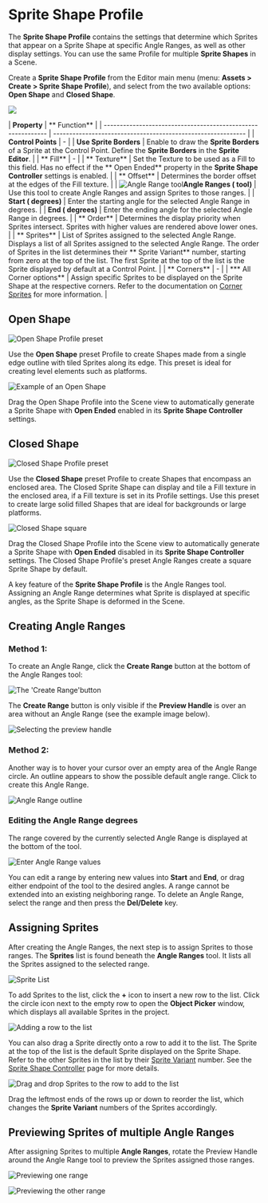 # Sprite Shape Profile

The __Sprite Shape Profile__ contains the settings that determine which Sprites that appear on a Sprite Shape at
specific Angle Ranges, as well as other display settings. You can use the same Profile for multiple __Sprite Shapes__ in
a Scene.

Create a __Sprite Shape Profile__ from the Editor main menu (menu: __Assets > Create > Sprite Shape Profile__), and
select from the two available options: __Open Shape__ and __Closed Shape__.

![](images/v1.1-SSProfile.png)

| **Property**                                                 | **
Function**                                                 |
| ------------------------------------------------------------ | ------------------------------------------------------------ |
| **Control
Points**                                           | -                                                            |
| **Use Sprite Borders**                                       | Enable to draw the **Sprite
Borders** of a Sprite at the Control Point. Define the **Sprite Borders** in the **Sprite Editor**. |
| **
Fill**                                                     | -                                                            |
| **
Texture**                                                  | Set the Texture to be used as a Fill to this field. Has no effect if the **
Open Ended** property in the **Sprite Shape Controller** settings is enabled. |
| **
Offset**                                                   | Determines the border offset at the edges of the Fill texture. |
| ![Angle Range tool](images/v1.1-AngleRange.png)**Angle Ranges (
tool)** | Use this tool to create Angle Ranges and assign Sprites to those ranges. |
| **Start (
degrees)**                                          | Enter the starting angle for the selected Angle Range in degrees. |
| **End (
degrees)**                                            | Enter the ending angle for the selected Angle Range in degrees. |
| **
Order**                                                    | Determines the display priority when Sprites intersect. Sprites with higher values are rendered above lower ones. |
| **
Sprites**                                                  | List of Sprites assigned to the selected Angle Range. Displays a list of all Sprites assigned to the selected Angle Range. The order of Sprites in the list determines their **
Sprite
Variant** number, starting from zero at the top of the list. The first Sprite at the top of the list is the Sprite displayed by default at a Control Point. |
| **
Corners**                                                  | -                                                            |
| *** All Corner options**                                     | Assign specific Sprites to be displayed on the Sprite Shape at the respective corners. Refer to the documentation on [Corner Sprites]() for more information. |

## Open Shape

![Open Shape Profile preset](C:\Users\Sam\Documents\GitHub\com.unity.2d.spriteshape\Documentation~\images\OpenShapeProfile.png)

Use the __Open Shape__ preset Profile to create Shapes made from a single edge outline with tiled Sprites along its
edge. This preset is ideal for creating level elements such as platforms.

![Example of an Open Shape](images/2D_SpriteShape_024.png)

Drag the Open Shape Profile into the Scene view to automatically generate a Sprite Shape with __Open Ended__ enabled in
its __Sprite Shape Controller__ settings.

## Closed Shape

![Closed Shape Profile preset](images/ClosedShapeProfile.png)

Use the __Closed Shape__ preset Profile to create Shapes that encompass an enclosed area. The Closed Sprite Shape can
display and tile a Fill texture in the enclosed area, if a Fill texture is set in its Profile settings. Use this preset
to create large solid filled Shapes that are ideal for backgrounds or large platforms.

![Closed Shape square](images/v1.1-ClosedShapeSquare.png)

Drag the Closed Shape Profile into the Scene view to automatically generate a Sprite Shape with __Open Ended__ disabled
in its __Sprite Shape Controller__ settings. The Closed Shape Profile's preset Angle Ranges create a square Sprite Shape
by default.

A key feature of the __Sprite Shape Profile__ is the Angle Ranges tool. Assigning an Angle Range determines what Sprite
is displayed at specific angles, as the Sprite Shape is deformed in the Scene.

## Creating Angle Ranges

### Method 1:

To create an Angle Range, click the __Create Range__ button at the bottom of the Angle Ranges tool:

![The 'Create Range'button](images/2D_SpriteShape_014.png)

The __Create Range__ button is only visible if the __Preview Handle__ is over an area without an Angle Range (see the
example image below).

![Selecting the preview handle](images/2D_SpriteShape_015.png)

### Method 2:

Another way is to hover your cursor over an empty area of the Angle Range circle. An outline appears to show the
possible default angle range. Click to create this Angle Range.

![Angle Range outline](images/2D_SpriteShape_017.png)

### Editing the Angle Range degrees

The range covered by the currently selected Angle Range is displayed at the bottom of the tool.

![Enter Angle Range values](images/2D_SpriteShape_018.png)

You can edit a range by entering new values into __Start__ and __End__, or drag either endpoint of the tool to the
desired angles. A range cannot be extended into an existing neighboring range. To delete an Angle Range, select the
range and then press the __Del/Delete__ key.

## Assigning Sprites

After creating the Angle Ranges, the next step is to assign Sprites to those ranges. The __Sprites__ list is found
beneath the __Angle Ranges__ tool. It lists all the Sprites assigned to the selected range.

![Sprite List](images/2D_SpriteShape_019.png)

To add Sprites to the list, click the __+__ icon to insert a new row to the list. Click the circle icon next to the
empty row to open the __Object Picker__ window, which displays all available Sprites in the project.

![Adding a row to the list](images/2D_SpriteShape_020.png)

You can also drag a Sprite directly onto a row to add it to the list. The Sprite at the top of the list is the default
Sprite displayed on the Sprite Shape. Refer to the other Sprites in the list by their [Sprite Variant](SSController.md)
number. See the [Sprite Shape Controller](SSController.md) page for more details.

![Drag and drop Sprites to the row to add to the list](images/2D_SpriteShape_021.png)

Drag the leftmost ends of the rows up or down to reorder the list, which changes the __Sprite Variant__ numbers of the
Sprites accordingly.

## Previewing Sprites of multiple Angle Ranges

After assigning Sprites to multiple __Angle Ranges__, rotate the Preview Handle around the Angle Range tool to preview
the Sprites assigned those ranges.

![Previewing one range](images/2D_SpriteShape_022.png)

![Previewing the other range](images/2D_SpriteShape_023.png)

